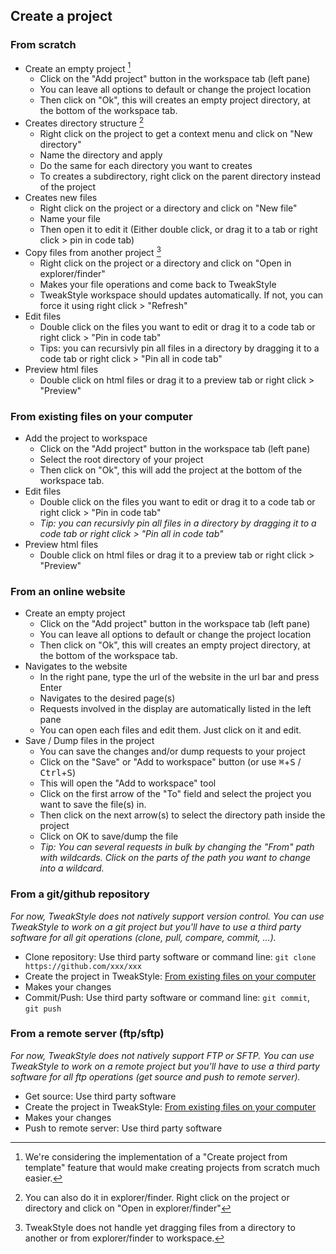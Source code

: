 ## Create a project

### From scratch
  - Create an empty project [^1]
    - Click on the "Add project" button in the workspace tab (left pane)
    - You can leave all options to default or change the project location
    - Then click on "Ok", this will creates an empty project directory, at the bottom of the workspace tab.
  - Creates directory structure [^2]
    - Right click on the project to get a context menu and click on "New directory"
    - Name the directory and apply
    - Do the same for each directory you want to creates
    - To creates a subdirectory, right click on the parent directory instead of the project
  - Creates new files
    - Right click on the project or a directory and click on "New file"
    - Name your file
    - Then open it to edit it (Either double click, or drag it to a tab or right click > pin in code tab)
  - Copy files from another project [^3]
    - Right click on the project or a directory and click on "Open in explorer/finder"
    - Makes your file operations and come back to TweakStyle
    - TweakStyle workspace should updates automatically. If not, you can force it using right click > "Refresh"
  - Edit files
    - Double click on the files you want to edit or drag it to a code tab or right click > "Pin in code tab"
    - Tips: you can recursivly pin all files in a directory by dragging it to a code tab or right click > "Pin all in code tab"
  - Preview html files
    - Double click on html files or drag it to a preview tab or right click > "Preview"
  
[^1]: We're considering the implementation of a "Create project from template" feature that would make creating projects from scratch much easier.
[^2]: You can also do it in explorer/finder. Right click on the project or directory and click on "Open in explorer/finder"
[^3]: TweakStyle does not handle yet dragging files from a directory to another or from explorer/finder to workspace.

### From existing files on your computer
  - Add the project to workspace
    - Click on the "Add project" button in the workspace tab (left pane)
    - Select the root directory of your project
    - Then click on "Ok", this will add the project at the bottom of the workspace tab.
  - Edit files
    - Double click on the files you want to edit or drag it to a code tab or right click > "Pin in code tab"
    - _Tip: you can recursivly pin all files in a directory by dragging it to a code tab or right click > "Pin all in code tab"_
  - Preview html files
    - Double click on html files or drag it to a preview tab or right click > "Preview"

### From an online website
  - Create an empty project
    - Click on the "Add project" button in the workspace tab (left pane)
    - You can leave all options to default or change the project location
    - Then click on "Ok", this will creates an empty project directory, at the bottom of the workspace tab.
  - Navigates to the website
    - In the right pane, type the url of the website in the url bar and press Enter
    - Navigates to the desired page(s)
    - Requests involved in the display are automatically listed in the left pane
    - You can open each files and edit them. Just click on it and edit.
  - Save / Dump files in the project
    - You can save the changes and/or dump requests to your project
    - Click on the "Save" or "Add to workspace" button (or use <kbd>⌘</kbd>+<kbd>S</kbd> / <kbd>Ctrl</kbd>+<kbd>S</kbd>)
    - This will open the "Add to workspace" tool
    - Click on the first arrow of the "To" field and select the project you want to save the file(s) in.
    - Then click on the next arrow(s) to select the directory path inside the project
    - Click on OK to save/dump the file
    - _Tip: You can several requests in bulk by changing the "From" path with wildcards. Click on the parts of the path you want to change into a wildcard._

### From a git/github repository
_For now, TweakStyle does not natively support version control. You can use TweakStyle to work on a git project but you'll have to use a third party software for all git operations (clone, pull, compare, commit, ...)._
  - Clone repository: Use third party software or command line: `git clone https://github.com/xxx/xxx`
  - Create the project in TweakStyle: [From existing files on your computer](#from-existing-files-on-your-computer)
  - Makes your changes
  - Commit/Push: Use third party software or command line: `git commit`, `git push`

### From a remote server (ftp/sftp)
_For now, TweakStyle does not natively support FTP or SFTP. You can use TweakStyle to work on a remote project but you'll have to use a third party software for all ftp operations (get source and push to remote server)._
  - Get source: Use third party software
  - Create the project in TweakStyle: [From existing files on your computer](#from-existing-files-on-your-computer)
  - Makes your changes
  - Push to remote server: Use third party software
